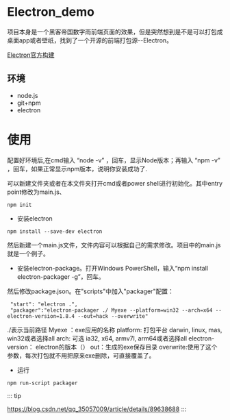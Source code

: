 # Electron_demo

项目本身是一个黑客帝国数字雨前端页面的效果，但是突然想到是不是可以打包成桌面app或者壁纸，找到了一个开源的前端打包源--Electron。

[Electron官方构建](https://www.electronjs.org/docs/tutorial/first-app)
## 环境

- node.js
- git+npm
- electron


# 使用

配置好环境后,在cmd输入 “node -v” ，回车，显示Node版本；再输入 “npm -v” ，回车，如果正常显示npm版本，说明你安装成功了.

可以新建文件夹或者在本文件夹打开cmd或者power shell进行初始化。其中entry point修改为main.js、

```
npm init
```


- 安装electron
```
npm install --save-dev electron
```

然后新建一个main.js文件，文件内容可以根据自己的需求修改。项目中的main.js就是一个例子。

- 安装electron-package。打开Windows PowerShell，输入“npm install electron-packager -g”，回车。

然后修改package.json。在"scripts"中加入"packager"配置：
```
 "start": "electron .",
 "packager":"electron-packager ./ Myexe --platform=win32 --arch=x64 --electron-version=1.8.4 --out=hack --overwrite"  

```


./表示当前路径
Myexe ：exe应用的名称
platform: 打包平台 darwin, linux, mas, win32或者选择all
arch: 可选 ia32, x64, armv7l, arm64或者选择all
electron-version： electron的版本（）
out：生成的exe保存目录
overwrite:使用了这个参数，每次打包就不用把原来exe删除，可直接覆盖了。

- 运行

```
npm run-script packager

```

::: tip 

https://blog.csdn.net/qq_35057009/article/details/89638688
:::